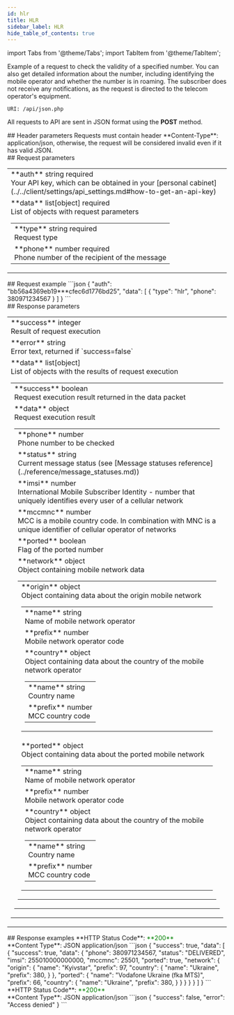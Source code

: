 ```yaml
---
id: hlr
title: HLR
sidebar_label: HLR
hide_table_of_contents: true
---
```


import Tabs from '@theme/Tabs';
import TabItem from '@theme/TabItem';

Example of a request to check the validity of a specified number. You can also get detailed information about the number, including identifying the mobile operator and whether the number is in roaming. The subscriber does not receive any notifications, as the request is directed to the telecom operator's equipment.

`URI: /api/json.php`

All requests to API are sent in JSON format using the <a class="green-text">**POST**</a> method.

<div class="header">
    ## Header parameters
    Requests must contain header **Content-Type**: application/json, otherwise, the request will be considered invalid even if it has valid JSON.
</div>

<div class="post-wrap">
    <div class="post-item">
        <div class="item-content">
            <div class="request-parameters">
            ## Request parameters
            <table class="t1">
                <tbody>
                    <tr>
                        <td>
                            <a class="name">**auth**</a>
                            <a class="type">string</a>
                            <a class="required">required</a> <br/>
                            <a class="description">Your API key, which can be obtained in your [personal cabinet](../../client/settings/api_settings.md#how-to-get-an-api-key)</a>
                        </td>
                    </tr>
                    <tr>
                        <td>
                            <a class="name">**data**</a>
                            <a class="type">list[object]</a>
                            <a class="required">required</a> <br/>
                            <a class="description">List of objects with request parameters</a>
                            <table class="t2">
                            <tbody>
                                <tr>
                                    <td>
                                        <a class="name">**type**</a>
                                        <a class="type">string</a>
                                        <a class="required">required</a> <br/>
                                        <a class="description">Request type</a>
                                    </td>
                                </tr>
                                <tr>
                                    <td>
                                        <a class="name">**phone**</a>
                                        <a class="type">number</a>
                                        <a class="required">required</a> <br/>
                                        <a class="description">Phone number of the recipient of the message</a>
                                    </td>
                                </tr>
                            </tbody>
                            </table>
                        </td>
                    </tr>
                </tbody>
            </table>
            </div>
        </div>
    </div>
    <div class="post-item">
        <div class="item-content">
            <div class="request-example">
                ## Request example
                ```json
                {
                    "auth": "bb56a4369eb19***cfec6d1776bd25",
                    "data": [
                        {
                            "type": "hlr",
                            "phone": 380971234567
                        }
                    ]
                }
                ```
            </div>
        </div>
    </div>
    <div class="post-item">
        <div class="item-content">
            <div class="response-parameters">
            ## Response parameters
            <table class="t1">
                <tbody>
                    <tr>
                        <td>
                            <a class="name">**success**</a>
                            <a class="type">integer</a> <br/>
                            <a class="description">Result of request execution</a>
                        </td>
                    </tr>
                    <tr>
                        <td>
                            <a class="name">**error**</a>
                            <a class="type">string</a> <br/>
                            <a class="description">Error text, returned if `success=false`</a>
                        </td>
                    </tr>
                    <tr>
                        <td>
                            <a class="name">**data**</a>
                            <a class="type">list[object]</a> <br/>
                            <a class="description">List of objects with the results of request execution</a>
                            <table class="t2">
                                <tbody>
                                    <tr>
                                        <td>
                                            <a class="name">**success**</a>
                                            <a class="type">boolean</a> <br/>
                                            <a class="description">Request execution result returned in the data packet</a>
                                        </td>
                                    </tr>
                                    <tr>
                                        <td>
                                            <a class="name">**data**</a>
                                            <a class="type">object</a><br/>
                                            <a class="description">Request execution result</a> <br/>
                                            <table class="t2">
                                                <tbody>
                                                    <tr>
                                                        <td>
                                                            <a class="name">**phone**</a>
                                                            <a class="type">number</a> <br/>
                                                            <a class="description">Phone number to be checked</a>
                                                        </td>
                                                    </tr>
                                                    <tr>
                                                        <td>                                              
                                                            <a class="name">**status**</a>
                                                            <a class="type">string</a> <br/>
                                                            <a class="description">Current message status (see [Message statuses reference](../reference/message_statuses.md))</a>
                                                        </td>
                                                    </tr>
                                                    <tr>
                                                        <td>                                              
                                                            <a class="name">**imsi**</a>
                                                            <a class="type">number</a> <br/>
                                                            <a class="description">International Mobile Subscriber Identity - number that uniquely identifies every user of a cellular network</a>
                                                        </td>
                                                    </tr>
                                                    <tr>
                                                        <td>                                              
                                                            <a class="name">**mccmnc**</a>
                                                            <a class="type">number</a> <br/>
                                                            <a class="description">MCC is a mobile country code. In combination with MNC is a unique identifier of cellular operator of networks</a>
                                                        </td>
                                                    </tr>
                                                    <tr>
                                                        <td>                                              
                                                            <a class="name">**ported**</a>
                                                            <a class="type">boolean</a> <br/>
                                                            <a class="description">Flag of the ported number</a>
                                                        </td>
                                                    </tr>
                                                    <tr>
                                                        <td>                                              
                                                            <a class="name">**network**</a>
                                                            <a class="type">object</a> <br/>
                                                            <a class="description">Object containing mobile network data</a>
                                                            <table class="t2">
                                                            <tbody>
                                                                <tr>
                                                                    <td>
                                                                        <a class="name">**origin**</a>
                                                                        <a class="type">object</a> <br/>
                                                                        <a class="description">Object containing data about the origin mobile network</a>
                                                                        <table class="t2">
                                                                        <tbody>
                                                                            <tr>
                                                                                <td>
                                                                                    <a class="name">**name**</a>
                                                                                    <a class="type">string</a> <br/>
                                                                                    <a class="description">Name of mobile network operator</a>
                                                                                </td>
                                                                            </tr>
                                                                            <tr>
                                                                                <td>
                                                                                    <a class="name">**prefix**</a>
                                                                                    <a class="type">number</a> <br/>
                                                                                    <a class="description">Mobile network operator code</a>
                                                                                </td>
                                                                            </tr>
                                                                            <tr>
                                                                                <td>
                                                                                    <a class="name">**country**</a>
                                                                                    <a class="type">object</a> <br/>
                                                                                    <a class="description">Object containing data about the country of the mobile network operator</a>
                                                                                    <table class="t2">
                                                                                    <tbody>
                                                                                        <tr>
                                                                                            <td>
                                                                                                <a class="name">**name**</a>
                                                                                                <a class="type">string</a> <br/>
                                                                                                <a class="description">Country name</a>
                                                                                            </td>
                                                                                        </tr>
                                                                                        <tr>
                                                                                            <td>
                                                                                                <a class="name">**prefix**</a>
                                                                                                <a class="type">number</a> <br/>
                                                                                                <a class="description">MCC country code</a>
                                                                                            </td>
                                                                                        </tr>
                                                                                    </tbody>
                                                                                    </table>
                                                                                </td>
                                                                            </tr>
                                                                        </tbody>
                                                                        </table>
                                                                    </td>
                                                                </tr>
                                                                <tr>
                                                                    <td>
                                                                        <a class="name">**ported**</a>
                                                                        <a class="type">object</a> <br/>
                                                                        <a class="description">Object containing data about the ported mobile network</a>
                                                                        <table class="t2">
                                                                        <tbody>
                                                                            <tr>
                                                                                <td>
                                                                                    <a class="name">**name**</a>
                                                                                    <a class="type">string</a> <br/>
                                                                                    <a class="description">Name of mobile network operator</a>
                                                                                </td>
                                                                            </tr>
                                                                            <tr>
                                                                                <td>
                                                                                    <a class="name">**prefix**</a>
                                                                                    <a class="type">number</a> <br/>
                                                                                    <a class="description">Mobile network operator code</a>
                                                                                </td>
                                                                            </tr>
                                                                            <tr>
                                                                                <td>
                                                                                    <a class="name">**country**</a>
                                                                                    <a class="type">object</a> <br/>
                                                                                    <a class="description">Object containing data about the country of the mobile network operator</a>
                                                                                    <table class="t2">
                                                                                    <tbody>
                                                                                        <tr>
                                                                                            <td>
                                                                                                <a class="name">**name**</a>
                                                                                                <a class="type">string</a> <br/>
                                                                                                <a class="description">Country name</a>
                                                                                            </td>
                                                                                        </tr>
                                                                                        <tr>
                                                                                            <td>
                                                                                                <a class="name">**prefix**</a>
                                                                                                <a class="type">number</a> <br/>
                                                                                                <a class="description">MCC country code</a>
                                                                                            </td>
                                                                                        </tr>
                                                                                    </tbody>
                                                                                    </table>
                                                                                </td>
                                                                            </tr>
                                                                        </tbody>
                                                                        </table>
                                                                    </td>
                                                                </tr>
                                                            </tbody>
                                                            </table>
                                                        </td>
                                                    </tr>
                                                </tbody>
                                            </table>
                                        </td>
                                    </tr>
                                </tbody>
                            </table>
                        </td>
                    </tr>
                </tbody>
            </table>
            </div>
        </div>
    </div>
    <div class="post-item">
        <div class="item-content">
            <div class="response-example">
                ## Response examples
                <Tabs
                groupId="response-examples"
                defaultValue="successful"
                values={[
                    { label: 'Successful', value: 'successful', },
                    { label: 'Access denied', value: 'accessdenied' }
                ]}
                >
                <TabItem value="successful">
                **HTTP Status Code**: <font color="green">**200**</font> <br/> **Content Type**: JSON application/json
                ```json
                {
                    "success": true,
                    "data": [
                        {
                            "success": true,
                            "data": {
                                "phone": 380971234567,
                                "status": "DELIVERED",
                                "imsi": 255010000000000,
                                "mccmnc": 25501,
                                "ported": true,
                                "network": {
                                    "origin": {
                                        "name": "Kyivstar",
                                        "prefix": 97,
                                        "country": {
                                            "name": "Ukraine",
                                            "prefix": 380,
                                        }
                                    },
                                    "ported": {
                                        "name": "Vodafone Ukraine (fka MTS)",
                                        "prefix": 66,
                                        "country": {
                                            "name": "Ukraine",
                                            "prefix": 380,
                                        }
                                    }
                                }
                            }
                        }
                    ]
                }
                ```
                </TabItem>
                <TabItem value="accessdenied">
                **HTTP Status Code**: <font color="green">**200**</font> <br/> **Content Type**: JSON application/json
                ```json
                {
                    "success": false,
                    "error": "Access denied"
                }
                ```
                </TabItem>
                </Tabs>
            </div>
        </div>
    </div>
</div>